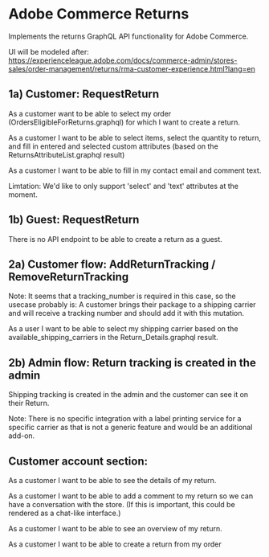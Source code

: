 # Adobe Commerce Returns

Implements the returns GraphQL API functionality for Adobe Commerce.

UI will be modeled after:
https://experienceleague.adobe.com/docs/commerce-admin/stores-sales/order-management/returns/rma-customer-experience.html?lang=en

## 1a) Customer: RequestReturn

As a customer want to be able to select my order
(OrdersEligibleForReturns.graphql) for which I want to create a return.

As a customer I want to be able to select items, select the quantity to return,
and fill in entered and selected custom attributes (based on the
ReturnsAttributeList.graphql result)

As a customer I want to be able to fill in my contact email and comment text.

Limtation: We'd like to only support 'select' and 'text' attributes at the
moment.

## 1b) Guest: RequestReturn

There is no API endpoint to be able to create a return as a guest.

## 2a) Customer flow: AddReturnTracking / RemoveReturnTracking

Note: It seems that a tracking_number is required in this case, so the usecase
probably is: A customer brings their package to a shipping carrier and will
receive a tracking number and should add it with this mutation.

As a user I want to be able to select my shipping carrier based on the
available_shipping_carriers in the Return_Details.graphql result.

## 2b) Admin flow: Return tracking is created in the admin

Shipping tracking is created in the admin and the customer can see it on their
Return.

Note: There is no specific integration with a label printing service for a
specific carrier as that is not a generic feature and would be an additional
add-on.

## Customer account section:

As a customer I want to be able to see the details of my return.

As a customer I want to be able to add a comment to my return so we can have a
conversation with the store. (If this is important, this could be rendered as a
chat-like interface.)

As a customer I want to be able to see an overview of my return.

As a customer I want to be able to create a return from my order
